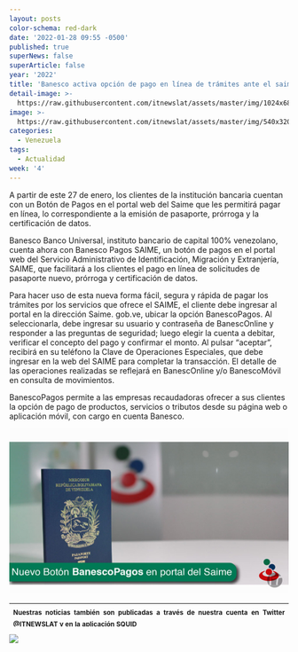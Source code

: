 ```yaml
---
layout: posts
color-schema: red-dark
date: '2022-01-28 09:55 -0500'
published: true
superNews: false
superArticle: false
year: '2022'
title: 'Banesco activa opción de pago en línea de trámites ante el saime '
detail-image: >-
  https://raw.githubusercontent.com/itnewslat/assets/master/img/1024x680/banesco-pago-saime-g.jpg
image: >-
  https://raw.githubusercontent.com/itnewslat/assets/master/img/540x320/banesco-pago-saime-p.jpg
categories:
  - Venezuela
tags:
  - Actualidad
week: '4'
---
```

A partir de este 27 de enero, los clientes de la institución bancaria cuentan con un Botón de Pagos en el portal web del Saime que les permitirá pagar en línea, lo correspondiente a la emisión de pasaporte, prórroga y la certificación de datos.

Banesco Banco Universal, instituto bancario de capital 100% venezolano, cuenta ahora con Banesco Pagos SAIME, un botón de pagos en el portal web del Servicio Administrativo de Identificación, Migración y Extranjería, SAIME, que facilitará a los clientes el pago en línea de solicitudes de pasaporte nuevo, prórroga y certificación de datos.

Para hacer uso de esta nueva forma fácil, segura y rápida de pagar los trámites por los servicios que ofrece el SAIME, el cliente debe ingresar al portal en la dirección Saime. gob.ve, ubicar la opción BanescoPagos. Al seleccionarla, debe ingresar su usuario y contraseña de BanescOnline y responder a las preguntas de seguridad; luego elegir la cuenta a debitar, verificar el concepto del pago y confirmar el monto. Al pulsar “aceptar”, recibirá en su teléfono la Clave de Operaciones Especiales, que debe ingresar en la web del SAIME para completar la transacción. El detalle de las operaciones realizadas se reflejará en BanescOnline y/o BanescoMóvil en consulta de movimientos. 

BanescoPagos permite a las empresas recaudadoras ofrecer a sus clientes la opción de pago de productos, servicios o tributos desde su página web o aplicación móvil, con cargo en cuenta Banesco.

![](https://raw.githubusercontent.com/itnewslat/assets/master/img/540x320/banesco-pago-saime-p.jpg)

<table style="height: 42px;" width="569">
<tbody>
<tr>
<td style="text-align: justify;"><sub><strong>Nuestras noticias también son publicadas a través de nuestra cuenta en Twitter <a href="https://twitter.com/itnewslat?lang=es">@ITNEWSLAT</a> y en la aplicación <a href="https://squidapp.co/en/">SQUID</a></strong></sub></td>
</tr>
</tbody>
</table>

<img src="https://tracker.metricool.com/c3po.jpg?hash=56f88a41e39ab42c063cc51676587a04"/>